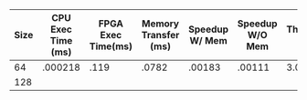 |Size|CPU Exec Time (ms)| FPGA Exec Time(ms) | Memory Transfer (ms) | Speedup W/ Mem | Speedup W/O Mem | Throughput (MB/s)|
|----|------------------|--------------------|----------------------|----------------|-----------------|------------------|
|64| .000218 | .119 | .0782 | .00183 | .00111 | 3.066|
|128| | | | | | |
